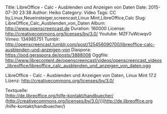 Title: LibreOffice - Calc - Ausblenden und Anzeigen von Daten
Date: 2015-07-30 23:38
Author: Heiko
Category: Video
Tags: CC by,Linux,Neueinsteiger,screencast,Linux Mint,LibreOffice,Calc
Slug: LibreOffice_Calc_Ausblenden_von_Daten
Album: http://www.openscreencast.de
Duration: 160000
License: http://creativecommons.org/licenses/by/3.0/
Youtube: MZF7uWcwqv0
Vimeo: 134985751
Tumblr: http://openscreencast.tumblr.com/post/125456090700/libreoffice-calc-ausblenden-und-anzeigen-von
Diaspora: https://pod.geraspora.de/posts/3888008
Oggfile: http://www.librecontent.de/openscreencast/videos/openscreencast_videos_libreoffice/libreoffice_calc_ausblenden_und_anzeigen_von_daten.ogg

LibreOffice - Calc - Ausblenden und Anzeigen von Daten, Linux Mint 17.2  
Lizenz: <http://creativecommons.org/licenses/by/3.0/>  
  
Textquelle:  
[http://de.libreoffice.org/hilfe-kontakt/handbuecher/
(http://creativecommons.org/licenses/by/3.0/)](http://de.libreoffice.org
/hilfe-kontakt/handbuecher/)

